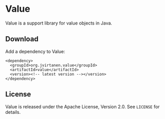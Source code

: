 Value
=====

Value is a support library for value objects in Java.

Download
--------

Add a dependency to Value:

    <dependency>
      <groupId>org.jvirtanen.value</groupId>
      <artifactId>value</artifactId>
      <version><!-- latest version --></version>
    </dependency>

License
-------

Value is released under the Apache License, Version 2.0. See `LICENSE` for
details.
